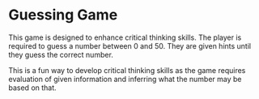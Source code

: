 # Guessing Game

This game is designed to enhance critical thinking skills. The player is required to guess a number between 0 and 50. They are given hints until they guess the correct number. 

This is a fun way to develop critical thinking skills as the game requires evaluation of given information and inferring what the number may be based on that.
